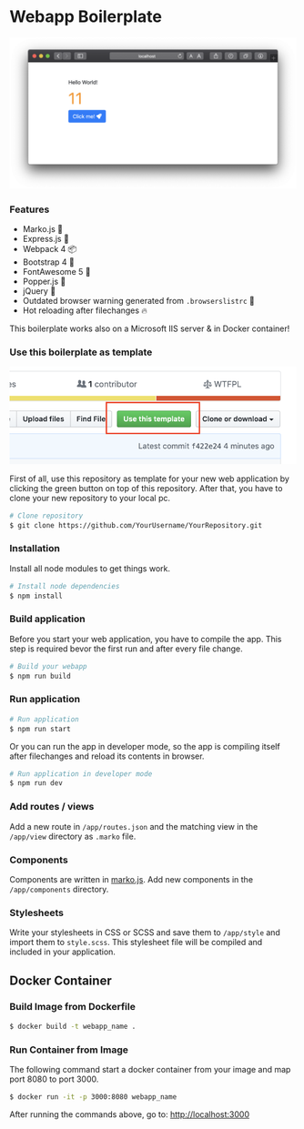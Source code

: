 # Webapp Boilerplate

![Screenshot](app/assets/images/screenshot.png)

### Features

- Marko.js 🧩
- Express.js 🚂
- Webpack 4 📦
- Bootstrap 4 🎨
- FontAwesome 5 🔣
- Popper.js 💬
- jQuery 🧸
- Outdated browser warning generated from `.browserslistrc` 🚨
- Hot reloading after filechanges 🔥

This boilerplate works also on a Microsoft IIS server & in Docker container!

### Use this boilerplate as template

![Use this Template](app/assets/images/use-template.png)

First of all, use this repository as template for your new web application by clicking the green button on top of this repository. After that, you have to clone your new repository to your local pc.

```bash
# Clone repository
$ git clone https://github.com/YourUsername/YourRepository.git
```

### Installation

Install all node modules to get things work.

```bash
# Install node dependencies
$ npm install
```

### Build application

Before you start your web application, you have to compile the app. This step is required bevor the first run and after every file change.

```bash
# Build your webapp
$ npm run build
```

### Run application

```bash
# Run application
$ npm run start
```

Or you can run the app in developer mode, so the app is compiling itself after filechanges and reload its contents in browser.

```bash
# Run application in developer mode
$ npm run dev
```

### Add routes / views

Add a new route in `/app/routes.json` and the matching view in the `/app/view` directory as `.marko` file.

### Components

Components are written in [marko.js](https://github.com/marko-js/marko). Add new components in the `/app/components` directory.

### Stylesheets

Write your stylesheets in CSS or SCSS and save them to `/app/style` and import them to `style.scss`. This stylesheet file will be compiled and included in your application.

## Docker Container

### Build Image from Dockerfile

```bash
$ docker build -t webapp_name .
```

### Run Container from Image

The following command start a docker container from your image and map port 8080 to port 3000.

```bash
$ docker run -it -p 3000:8080 webapp_name
```

After running the commands above, go to: <http://localhost:3000>
